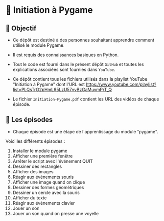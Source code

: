 # 🚀 Initiation à Pygame

## 🎯 Objectif

- Ce dépôt est destiné à des personnes souhaitant apprendre comment utilisé le module Pygame.

- Il est requis des connaissances basiques en Python.

- Tout le code est fourni dans le présent dépôt `GitHub` et toutes les explications associées sont fournies dans `YouTube`.

- Ce dépôt contient tous les fichiers utilisés dans la playlist YouTube "Initiation à Pygame" dont l'URL est https://www.youtube.com/playlist?list=PLQsTrO2pHmL65LzU57vvBzGaMuvmPrT_Q

- Le fichier `Initiation-Pygame.pdf` contient les URL des vidéos de chaque épisode.

## 👀 Les épisodes

- Chaque épisode est une étape de l'apprentissage du module "pygame".

Voici les différents épisodes :

 1. Installer le module pygame
 2. Afficher une première fenêtre
 3. Arrêter le script avec l'événement QUIT
 4. Dessiner des rectangles
 5. Afficher des images
 6. Réagir aux événements souris
 7. Afficher une image quand on clique
 8. Dessiner des formes géométriques
 9. Dessiner un cercle avec la souris
10. Afficher du texte
11. Réagir aux événements clavier
12. Jouer un son
13. Jouer un son quand on presse une voyelle
